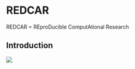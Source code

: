 # REDCAR

REDCAR = REproDucible ComputAtional Research

## Introduction

![](https://github.com/mikhailsirenko/REDCAR/blob/master/.gitbook/assets/project_idea.png)

